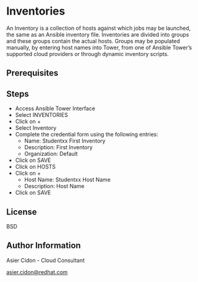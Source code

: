 # Inventories

An Inventory is a collection of hosts against which jobs may be launched, the same as an Ansible inventory file. Inventories are divided into groups and these groups contain the actual hosts. Groups may be populated manually, by entering host names into Tower, from one of Ansible Tower’s supported cloud providers or through dynamic inventory scripts.

## Prerequisites

## Steps

-   Access Ansible Tower Interface
-   Select INVENTORIES
-   Click on + 
-   Select Inventory
-   Complete the credential form using the following entries:
    -   Name: Studentxx First Inventory
    -   Description: First Inventory
    -   Organization: Default
-   Click on SAVE
-   Click on HOSTS
-   Click on + 
    -   Host Name: Studentxx Host Name
    -   Description: Host Name
-   Click on SAVE


License
-------

BSD

Author Information
------------------

 Asier Cidon - Cloud Consultant

 asier.cidon@redhat.com